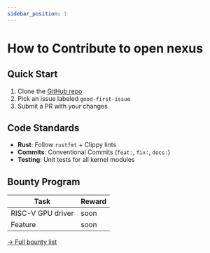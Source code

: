 ```yaml
---
sidebar_position: 1
---
```


# How to Contribute to open nexus

## Quick Start  

1. Clone the [GitHub repo](https://github.com/open-nexus-os)  
2. Pick an issue labeled `good-first-issue`  
3. Submit a PR with your changes  

## Code Standards  

- **Rust**: Follow `rustfmt` + Clippy lints  
- **Commits**: Conventional Commits (`feat:`, `fix:`, `docs:`)  
- **Testing**: Unit tests for all kernel modules  

## Bounty Program  

| Task                | Reward  |  
|---------------------|---------|  
| RISC-V GPU driver   | soon    |  
| Feature  | soon  |  

[→ Full bounty list](/docs/contributing)
